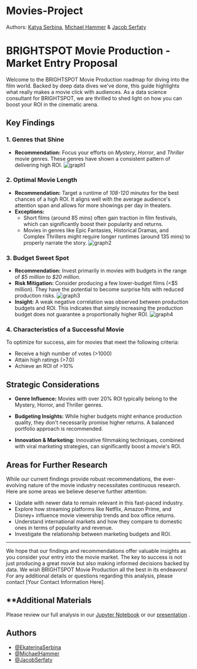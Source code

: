 # Movies-Project

Authors: [Katya Serbina](https://github.com/serbinaekaterinai), [Michael Hammer](https://github.com/michaelhammer1) & [Jacob Serfaty](https://github.com/jacobserfaty)


# BRIGHTSPOT Movie Production - Market Entry Proposal

Welcome to the BRIGHTSPOT Movie Production roadmap for diving into the film world. Backed by deep data dives we've done, this guide highlights what really makes a movie click with audiences. As a data science consultant for BRIGHTSPOT, we are thrilled to shed light on how you can boost your ROI in the cinematic arena.

## **Key Findings**

### **1. Genres that Shine**
- **Recommendation:** Focus your efforts on *Mystery*, *Horror*, and *Thriller* movie genres. These genres have shown a consistent pattern of delivering high ROI.
![graph1](https://github.com/serbinaekaterinai/Movies-Project/blob/main/images/Screenshot%202023-09-14%20at%2010.39.28%20AM.png)


### **2. Optimal Movie Length**
- **Recommendation:** Target a runtime of *108-120 minutes* for the best chances of a high ROI. It aligns well with the average audience's attention span and allows for more showings per day in theaters.
- **Exceptions:** 
    - Short films (around 85 mins) often gain traction in film festivals, which can significantly boost their popularity and returns.
    - Movies in genres like Epic Fantasies, Historical Dramas, and Complex Thrillers might require longer runtimes (around 135 mins) to properly narrate the story.
![graph2](https://github.com/serbinaekaterinai/Movies-Project/blob/main/images/Screenshot%202023-09-14%20at%2010.50.59%20AM.png)

### **3. Budget Sweet Spot**
- **Recommendation:** Invest primarily in movies with budgets in the range of *$5 million to $20 million*.
- **Risk Mitigation:** Consider producing a few lower-budget films (<$5 million). They have the potential to become surprise hits with reduced production risks.
![graph3](https://github.com/serbinaekaterinai/Movies-Project/blob/main/images/Screenshot%202023-09-14%20at%2011.35.51%20AM.png)
- **Insight:** A weak negative correlation was observed between production budgets and ROI. This indicates that simply increasing the production budget does not guarantee a proportionally higher ROI.
![graph4](https://github.com/serbinaekaterinai/Movies-Project/blob/main/images/Screenshot%202023-09-14%20at%2010.51.22%20AM.png)

### **4. Characteristics of a Successful Movie**
To optimize for success, aim for movies that meet the following criteria:
- Receive a high number of votes (>1000)
- Attain high ratings (>7.0)
- Achieve an ROI of >10%

## **Strategic Considerations**

- **Genre Influence:** Movies with over 20% ROI typically belong to the Mystery, Horror, and Thriller genres.
  
- **Budgeting Insights:** While higher budgets might enhance production quality, they don't necessarily promise higher returns. A balanced portfolio approach is recommended.

- **Innovation & Marketing:** Innovative filmmaking techniques, combined with viral marketing strategies, can significantly boost a movie's ROI.

## **Areas for Further Research**
While our current findings provide robust recommendations, the ever-evolving nature of the movie industry necessitates continuous research. Here are some areas we believe deserve further attention:
- Update with newer data to remain relevant in this fast-paced industry.
- Explore how streaming platforms like Netflix, Amazon Prime, and Disney+ influence movie viewership trends and box office returns.
- Understand international markets and how they compare to domestic ones in terms of popularity and revenue.
- Investigate the relationship between marketing budgets and ROI. 

---

We hope that our findings and recommendations offer valuable insights as you consider your entry into the movie market. The key to success is not just producing a great movie but also making informed decisions backed by data. We wish BRIGHTSPOT Movie Production all the best in its endeavors!
For any additional details or questions regarding this analysis, please contact [Your Contact Information Here].

## **Additional Materials

Please review our full analysis in our [Jupyter Notebook]() or our [presentation]() .
## Authors

- [@EkaterinaSerbina](https://github.com/serbinaekaterinai)
- [@MichaelHammer]()
- [@JacobSerfaty]()

